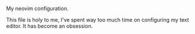 My neovim configuration.

This file is holy to me, I've spent way too much time on configuring my text editor. It has become an obsession.
